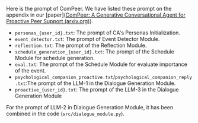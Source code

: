 Here is the prompt of ComPeer. We have listed these prompt on the appendix in our [paper]([ComPeer: A Generative Conversational Agent for Proactive Peer Support (arxiv.org)](https://arxiv.org/pdf/2407.18064)).

- `personas_{user_id}.txt`: The prompt of CA's Personas Initialization.
- `event_detector.txt`: The prompt of Event Detector Module.
- `reflection.txt`: The prompt of the Reflection Module.
- `schedule_generation_{user_id}.txt`: The prompt of the Schedule Module for schedule generation.
- `eval.txt`: The prompt of the Schedule Module for evaluate importance of the event.
- `psychological_companion_proactive.txt`/`psychological_companion_reply.txt`:The prompt of the LLM-1 in the Dialogue Generation Module. 
- `proactive_{user_id}.txt`: The prompt of the LLM-3 in the Dialogue Generation Module

For the prompt of LLM-2 in Dialogue Generation Module, it has been combined in the code (`src/dialogue_module.py`).


